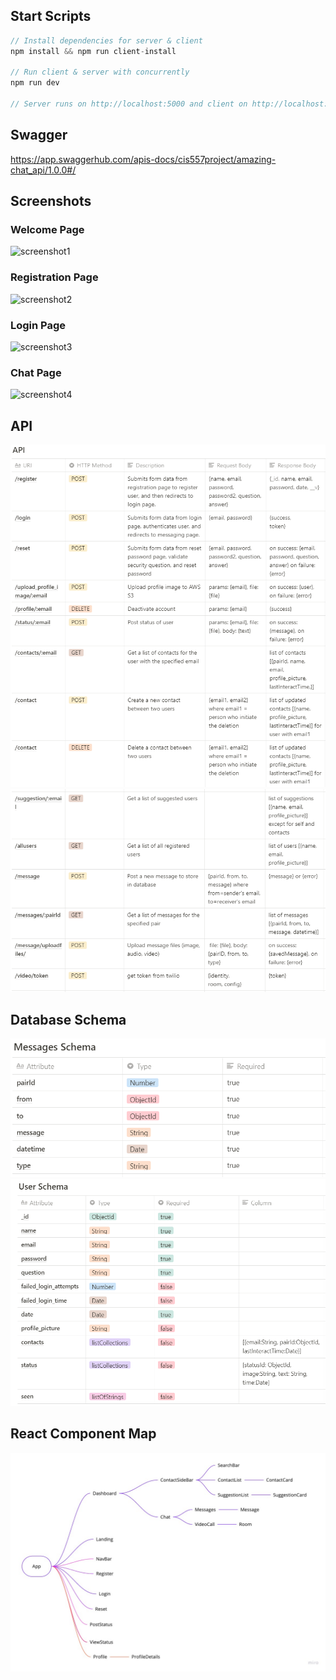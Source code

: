 
## Start Scripts

```javascript
// Install dependencies for server & client
npm install && npm run client-install

// Run client & server with concurrently
npm run dev

// Server runs on http://localhost:5000 and client on http://localhost:3000
```


## Swagger
https://app.swaggerhub.com/apis-docs/cis557project/amazing-chat_api/1.0.0#/


## Screenshots
### Welcome Page
![screenshot1](https://github.com/tkong233/Amazing-Chat/tree/main/wireframes/screenshot1.png)
### Registration Page
![screenshot2](https://github.com/tkong233/Amazing-Chat/tree/main/wireframes/screenshot2.png)
### Login Page
![screenshot3](https://github.com/tkong233/Amazing-Chat/tree/main/wireframes/screenshot3.png)
### Chat Page
![screenshot4](https://github.com/tkong233/Amazing-Chat/tree/main/wireframes/screenshot4.png)

## API
![api1](https://github.com/tkong233/Amazing-Chat/blob/main/documentation/API-1.png)
![api2](https://github.com/tkong233/Amazing-Chat/blob/main/documentation/API-2.png)

## Database Schema
![schema1](https://github.com/tkong233/Amazing-Chat/blob/main/documentation/Messages_Schema.png)
![schema2](https://github.com/tkong233/Amazing-Chat/blob/main/documentation/User_Schema.png)

## React Component Map
![component-map](https://github.com/tkong233/Amazing-Chat/blob/main/documentation/react-component-map.jpg)